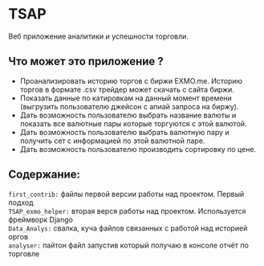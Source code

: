 # TSAP #
Веб приложение аналитики и успешности торговли. 
## Что может это приложение ? ##
- Проанализировать историю торгов с биржи EXMO.me. Историю торгов в формате .csv трейдер может скачать с сайта биржи.
- Показать данные по катировкам на данный момент времени (выгрузить пользователю джейсон с апиай запроса на биржу).
- Дать возможность пользователю выбрать название валюты и показать все валютные пары которые торгуются с этой валютой.
- Дать возможность пользователю выбрать валютную пару и получить сет с информацией по этой валютной паре.
- Дать возможность пользователю производить сортировку по цене.
## Содержание: ##
`first_contrib:` файлы первой версии работы над проектом. Первый подход <br>
`TSAP_exmo_helper:` вторая верся работы над проектом. Используется фреймворк Django <br>
`Data_Analys:` свалка, куча файлов связанных с работой над историей оргов <br>
`analyser:` пайтон файл запустив который получаю в консоле отчёт по торговле  <br>
